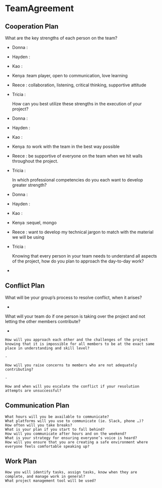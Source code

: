 # TeamAgreement


## Cooperation Plan

   What are the key strengths of each person on the team?
   
 - Donna : 
 - Hayden :
 - Kao :
 - Kenya :team player, open to communication, love learning
 - Reece : collaboration, listening, critical thinking, supportive attitude
 - Tricia :
 
    How can you best utilize these strengths in the execution of your project?
    
 - Donna : 
 - Hayden :
 - Kao :
 - Kenya :to work with the team in the best way possible
 - Reece : be supportive of everyone on the team when we hit walls throughout the project.
 - Tricia :
    
    In which professional competencies do you each want to develop greater strength?
    
 - Donna : 
 - Hayden :
 - Kao :
 - Kenya :sequel, mongo
 - Reece : want to develop my technical jargon to match with the material we will be using
 - Tricia :
  
    Knowing that every person in your team needs to understand all aspects of the project, how do you plan to approach the day-to-day work?
    
 - 


## Conflict Plan

   What will be your group’s process to resolve conflict, when it arises?
    
  - 

   What will your team do if one person is taking over the project and not letting the other members contribute?
    
   -
    How will you approach each other and the challenges of the project knowing that it is impossible for all members to be at the exact same place in understanding and skill level?
    
    -

    How will you raise concerns to members who are not adequately contributing?
    
    -

    How and when will you escalate the conflict if your resolution attempts are unsuccessful?


## Communication Plan

    What hours will you be available to communicate?
    What platforms will you use to communicate (ie. Slack, phone …)?
    How often will you take breaks?
    What is your plan if you start to fall behind?
    How will you communicate after hours and on the weekend?
    What is your strategy for ensuring everyone’s voice is heard?
    How will you ensure that you are creating a safe environment where everyone feels comfortable speaking up?

## Work Plan
 
    How you will identify tasks, assign tasks, know when they are complete, and manage work in general?
    What project management tool will be used?

